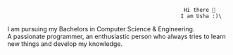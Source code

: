                                                            Hi there 👋
                                                           I am Usha :)\
I am pursuing my Bachelors in Computer Science & Engineering.\
A passionate programmer, an enthusiastic person who always tries to learn new things and develop my knowledge.
